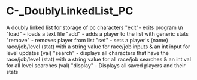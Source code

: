 # C-_DoublyLinkedList_PC
A doubly linked list for storage of pc characters
"exit"- exits program \n
"load" <file> - loads a text file
"add" <name> - adds a player to the list with generic stats
"remove" <name> - removes player from list
"set" <name><stat><val> - sets a player's (name) race/job/level (stat) with a string value for race/job inputs & an int input for level updates (val)
"search" <stat><val> - displays all characters that have the race/job/level (stat) with a string value for all race/job searches & an int val for all level searches (val)
"display" - Displays all saved players and their stats
